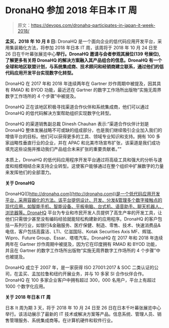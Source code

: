 # DronaHQ 参加 2018 年日本 IT 周

> 原文：<https://devops.com/dronahq-participates-in-japan-it-week-2018/>

**孟买，2018 年 10 月 8 日:** DronaHQ 是一个面向企业的低代码应用开发平台，采用集装箱化方法，将参加 2018 年日本 IT 周，该周将于 2018 年 10 月 24 日至 26 日在千叶幕张展览中心**举行。DronaHQ 邀请与会者参观其展位(139 号展位),了解更多有关将 DronaHQ 的解决方案融入其产品组合的信息。DronaHQ 有一个全球和地区联盟计划，与系统集成商、技术顾问和经销商建立联系，通过他们的低代码应用开发平台实现数字化转型。**

DronaHQ 在 2017 年和 2018 年连续两年在 Gartner 炒作周期中被提及，因其具有 RMAD 和 BYOD 功能，最近还在 Gartner 的数字工作场所出版物“实施无周界数字工作场所的 4 个步骤”中被提及。

DronaHQ 正在该地区积极寻找渠道合作伙伴和系统集成商，他们可以通过 DronaHQ 的低代码解决方案帮助组织实现数字化转型。

DronaHQ 的渠道销售副总裁 Dinesh Chauhan 表示:“渠道合作伙伴计划是 DronaHQ 整体发展战略不可或缺的组成部分，也是我们继续吸引企业加入我们的增值平台的目标。他们可以获得更多的工具、领域专业知识和支持。拥有 100 多家战略性垂直行业的企业，并在 APAC 和北美市场宣布扩张，该渠道是我们成功填充这些设施并推动我们产品组合未来扩张的重要贡献者。”"

本质上，DronaHQ 的低代码应用程序开发平台通过将高级工具和强大的分析与速度和规模相结合来支持企业转型。这使客户能够通过在整个组织中扩展数字的力量来发挥他们的全部潜力。

**关于 DronaHQ**

DronaHQ([)http://dronahq.com](http://dronahq.com))是一个低代码应用开发平台，采用容器化的方法。该平台提供设计、开发、分发&管理多个数字接触点的现代应用，如智能手机、智能设备、平板电脑、台式机、语音助手、聊天机器人、浏览器等。DronaHQ 平台为专业和市民开发人员提供了高生产率的开发工具，让他们只需很少甚至没有编码经验就能轻松构建新的应用程序。DronaHQ 的客户包括一系列行业，如银行&金融服务、医疗保健、制造、零售、技术、快速消费品&电信，客户包括高露洁、LTI、亿滋国际、Kotak Securities Axis MF、辉瑞、Wipro、Future Group、Essar、塔塔汽车。DronaHQ 在 2017 年和 2018 年连续两年在 Gartner 炒作周期中被提及，因为它在印度拥有 RMAD 和 BYOD 功能，并且在 Gartner 的数字工作场所出版物“实施无周界数字工作场所的 4 个步骤”中也被提及。

DronaHQ 成立于 2007 年，是一家获得 ISO 27001:2017 & SOC 二类认证的公司，在孟买、孟加拉鲁和纽约开展业务，并与 10 多家 SI 合作伙伴合作。DronaHQ 在 100 多家企业客户中拥有超过 300，000 名用户，平台上有超过 1000 个数字化应用。

**关于 2018 年日本 IT 周**

日本 It 周为期 3 天，将于 2018 年 10 月 24 日至 26 日在日本千叶幕张展览中心举行。该活动展示了最新的 IT 技术或解决方案等产品。信息系统、管理人员、销售管理服务、系统集成商等。在计算机硬件和软件行业。